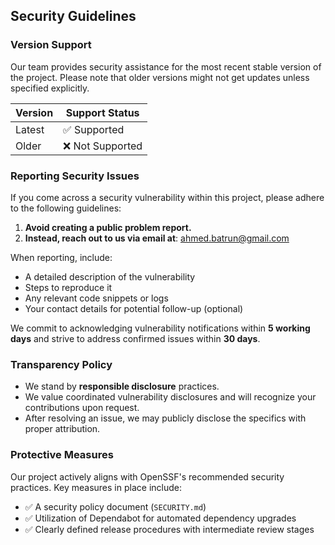 ## Security Guidelines

### Version Support
Our team provides security assistance for the most recent stable version of the project. Please note that older versions might not get updates unless specified explicitly.

| Version | Support Status     |
|---------|--------------------|
| Latest  | ✅ Supported       |
| Older   | ❌ Not Supported   |

### Reporting Security Issues
If you come across a security vulnerability within this project, please adhere to the following guidelines:
1. **Avoid creating a public problem report.**
2. **Instead, reach out to us via email at**: ahmed.batrun@gmail.com

When reporting, include:
- A detailed description of the vulnerability
- Steps to reproduce it
- Any relevant code snippets or logs
- Your contact details for potential follow-up (optional)

We commit to acknowledging vulnerability notifications within **5 working days** and strive to address confirmed issues within **30 days**.

### Transparency Policy
- We stand by **responsible disclosure** practices.
- We value coordinated vulnerability disclosures and will recognize your contributions upon request.
- After resolving an issue, we may publicly disclose the specifics with proper attribution.

### Protective Measures
Our project actively aligns with OpenSSF's recommended security practices. Key measures in place include:
- ✅ A security policy document (`SECURITY.md`)
- ✅ Utilization of Dependabot for automated dependency upgrades
- ✅ Clearly defined release procedures with intermediate review stages

